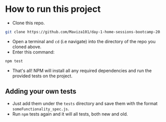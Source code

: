 # How to run this project
* Clone this repo.
```bash
git clone https://github.com/Maviza101/day-1-home-sessions-bootcamp-20.git
```
* Open a terminal and `cd` (i.e navigate) into the directory of the repo you cloned above.
* Enter this command:
```bash
npm test
```
* That's all! NPM will install all any required dependencies and run the provided tests on the project.

## Adding your own tests
* Just add them under the `tests` directory and save them with the format `someFunctionality_spec.js`.
* Run `npm` tests again and it will all tests, both new and old.
